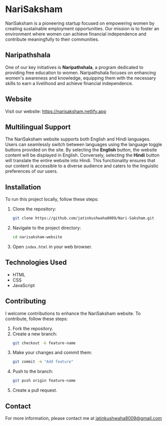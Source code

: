 # NariSaksham

NariSaksham is a pioneering startup focused on empowering women by creating sustainable employment opportunities. Our mission is to foster an environment where women can achieve financial independence and contribute meaningfully to their communities.

## Naripathshala

One of our key initiatives is **Naripathshala**, a program dedicated to providing free education to women. Naripathshala focuses on enhancing women's awareness and knowledge, equipping them with the necessary skills to earn a livelihood and achieve financial independence.

## Website

Visit our website: https://narisaksham.netlify.app 

## Multilingual Support

The NariSaksham website supports both English and Hindi languages. Users can seamlessly switch between languages using the language toggle buttons provided on the site. By selecting the **English** button, the website content will be displayed in English. Conversely, selecting the **Hindi** button will translate the entire website into Hindi. This functionality ensures that our content is accessible to a diverse audience and caters to the linguistic preferences of our users.

## Installation

To run this project locally, follow these steps:

1. Clone the repository:
    ```bash
    git clone https://github.com/jatinkushwaha8009/Nari-Saksham.git 
    ```

2. Navigate to the project directory:
    ```bash
    cd narisaksham-website
    ```

3. Open `index.html` in your web browser.

## Technologies Used

- HTML
- CSS
- JavaScript

## Contributing

I welcome contributions to enhance the NariSaksham website. To contribute, follow these steps:

1. Fork the repository.
2. Create a new branch:
    ```bash
    git checkout -b feature-name
    ```
3. Make your changes and commit them:
    ```bash
    git commit -m "Add feature"
    ```
4. Push to the branch:
    ```bash
    git push origin feature-name
    ```
5. Create a pull request.

## Contact

For more information, please contact me at jatinkushwaha8009@gmail.com
#
